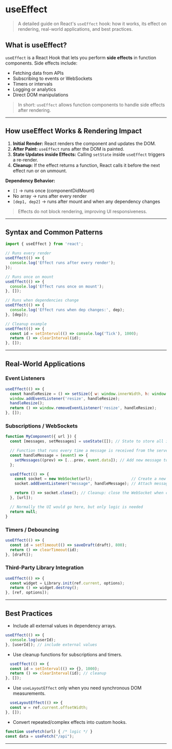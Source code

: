# useEffect

> A detailed guide on React's `useEffect` hook: how it works, its effect on rendering, real-world applications, and best practices.


## What is useEffect?

`useEffect` is a React Hook that lets you perform **side effects** in function components. Side effects include:

* Fetching data from APIs
* Subscribing to events or WebSockets
* Timers or intervals
* Logging or analytics
* Direct DOM manipulations

> In short: `useEffect` allows function components to handle side effects after rendering.

---

## How useEffect Works & Rendering Impact

1. **Initial Render:** React renders the component and updates the DOM.
2. **After Paint:** `useEffect` runs after the DOM is painted.
3. **State Updates inside Effects:** Calling `setState` inside `useEffect` triggers a re-render.
4. **Cleanup:** If the effect returns a function, React calls it before the next effect run or on unmount.

**Dependency Behavior:**

* `[]` → runs once (componentDidMount)
* No array → runs after every render
* `[dep1, dep2]` → runs after mount and when any dependency changes

> Effects do not block rendering, improving UI responsiveness.

---

## Syntax and Common Patterns

```jsx
import { useEffect } from 'react';

// Runs every render
useEffect(() => {
  console.log('Effect runs after every render');
});

// Runs once on mount
useEffect(() => {
  console.log('Effect runs once on mount');
}, []);

// Runs when dependencies change
useEffect(() => {
  console.log('Effect runs when dep changes:', dep);
}, [dep]);

// Cleanup example
useEffect(() => {
  const id = setInterval(() => console.log('Tick'), 1000);
  return () => clearInterval(id);
}, []);
```

---

## Real-World Applications

### Event Listeners

```jsx
useEffect(() => {
  const handleResize = () => setSize({ w: window.innerWidth, h: window.innerHeight });
  window.addEventListener('resize', handleResize);
  handleResize();
  return () => window.removeEventListener('resize', handleResize);
}, []);
```

### Subscriptions / WebSockets

```jsx
function MyComponent({ url }) {
  const [messages, setMessages] = useState([]); // State to store all incoming messages

  // Function that runs every time a message is received from the server
  const handleMessage = (event) => {
    setMessages((prev) => [...prev, event.data]); // Add new message to state
  };

  useEffect(() => {
    const socket = new WebSocket(url);                 // Create a new WebSocket connection
    socket.addEventListener("message", handleMessage); // Attach message listener

    return () => socket.close(); // Cleanup: close the WebSocket when component unmounts or URL changes
  }, [url]);

  // Normally the UI would go here, but only logic is needed
  return null;
}

```

### Timers / Debouncing

```jsx
useEffect(() => {
  const id = setTimeout(() => saveDraft(draft), 800);
  return () => clearTimeout(id);
}, [draft]);
```

### Third-Party Library Integration

```jsx
useEffect(() => {
  const widget = Library.init(ref.current, options);
  return () => widget.destroy();
}, [ref, options]);
```

---


## Best Practices

* Include all external values in dependency arrays.
```jsx
useEffect(() => {
  console.log(userId);
}, [userId]); // include external values

```

* Use cleanup functions for subscriptions and timers.
```jsx
  useEffect(() => {
  const id = setInterval(() => {}, 1000);
  return () => clearInterval(id); // cleanup
}, []);

```

* Use `useLayoutEffect` only when you need synchronous DOM measurements.
```jsx
  useLayoutEffect(() => {
  const w = ref.current.offsetWidth;
}, []);

```

* Convert repeated/complex effects into custom hooks.
```jsx
function useFetch(url) { /* logic */ }
const data = useFetch("/api");

```


---

